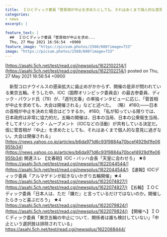 ```yaml
---
title:  ＩＯＣディック委員「菅首相が中止を求めたとしても、それはあくまで個人的な意見に過ぎない。大会は開催される」  
categories:
- news
excerpt: |
  
feature_text: |
  ##  ＩＯＣディック委員「菅首相が中止を求め...
  Thu, 27 May 2021 16:56:54  +0900
feature_image: "https://picsum.photos/2560/600?image=733"
image: "https://picsum.photos/2560/600?image=733"
---
```


[https://asahi.5ch.net/test/read.cgi/newsplus/1622102214/](https://asahi.5ch.net/test/read.cgi/newsplus/1622102214/)
posted on Thu, 27 May 2021 16:56:54  +0900

<!--more-->

　新型コロナウイルスの感染拡大に歯止めがかからず、開催の是非が問われている東京五輪。そうした中、IOC（国際オリンピック委員会）の最古参委員、ディック・パウンド氏（79）が、「週刊文春」の単独インタビューに応じ、「菅首相が中止を求めても、大会は開催される」などと述べた。 （略） #160;——日本の首相が中止を決めた場合はどうするか。 #160; 「私が知っている限りでは、日本政府は非常に協力的だ。五輪の開催は、日本の当局、日本の公衆衛生当局、そしてオリンピック・ムーブメント（IOCなどの活動）が共有している決定だ。仮に菅首相が『中止』を求めたとしても、それはあくまで個人的な意見に過ぎない。大会は開催される」 [https://news.yahoo.co.jp/articles/b6da971d6c93f9884a70bcef4929d1fe06955b34](https://news.yahoo.co.jp/articles/b6da971d6c93f9884a70bcef4929d1fe06955b34) 関連スレ 【文春砲】IOC・バッハ会長「天皇に会わせろ」 ★8 [https://asahi.5ch.net/test/read.cgi/newsplus/1622044544/](https://asahi.5ch.net/test/read.cgi/newsplus/1622044544/) 【速報】IOCディック委員「アルマゲドンが起きないかぎり五輪開催」★4 [https://asahi.5ch.net/test/read.cgi/newsplus/1622074827/](https://asahi.5ch.net/test/read.cgi/newsplus/1622074827/) 【五輪】ＩＯＣディック委員「日本人は、ただ『嫌だ』と言っているだけではないのか。開催したらきっと喜ぶだろう」 ★4 [https://asahi.5ch.net/test/read.cgi/newsplus/1622079824/](https://asahi.5ch.net/test/read.cgi/newsplus/1622079824/) 【開催へ】ＩＯＣディック委員「東京五輪の中止について、関係者は誰も検討していない」「中止という選択肢は排除されている」 https://asahi.5ch.net/test/read.cgi/newsplus/1622088444/

